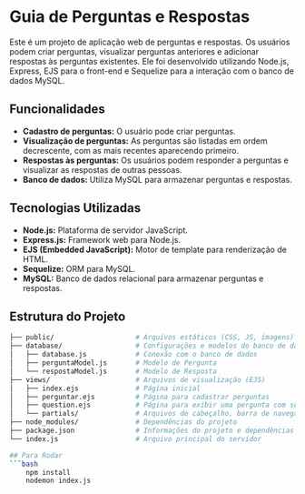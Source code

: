 # Guia de Perguntas e Respostas

Este é um projeto de aplicação web de perguntas e respostas. Os usuários podem criar perguntas, visualizar perguntas anteriores e adicionar respostas às perguntas existentes. Ele foi desenvolvido utilizando Node.js, Express, EJS para o front-end e Sequelize para a interação com o banco de dados MySQL.

## Funcionalidades

- **Cadastro de perguntas:** O usuário pode criar perguntas.
- **Visualização de perguntas:** As perguntas são listadas em ordem decrescente, com as mais recentes aparecendo primeiro.
- **Respostas às perguntas:** Os usuários podem responder a perguntas e visualizar as respostas de outras pessoas.
- **Banco de dados:** Utiliza MySQL para armazenar perguntas e respostas.

## Tecnologias Utilizadas

- **Node.js:** Plataforma de servidor JavaScript.
- **Express.js:** Framework web para Node.js.
- **EJS (Embedded JavaScript):** Motor de template para renderização de HTML.
- **Sequelize:** ORM para MySQL.
- **MySQL:** Banco de dados relacional para armazenar perguntas e respostas.

## Estrutura do Projeto

```bash
├── public/                    # Arquivos estáticos (CSS, JS, imagens)
├── database/                  # Configurações e modelos do banco de dados
│   ├── database.js            # Conexão com o banco de dados
│   ├── perguntaModel.js       # Modelo de Pergunta
│   └── respostaModel.js       # Modelo de Resposta
├── views/                     # Arquivos de visualização (EJS)
│   ├── index.ejs              # Página inicial
│   ├── perguntar.ejs          # Página para cadastrar perguntas
│   ├── question.ejs           # Página para exibir uma pergunta com suas respostas
│   └── partials/              # Arquivos de cabeçalho, barra de navegação, rodapé
├── node_modules/              # Dependências do projeto
├── package.json               # Informações do projeto e dependências
└── index.js                   # Arquivo principal do servidor

## Para Rodar
```bash
    npm install
    nodemon index.js



